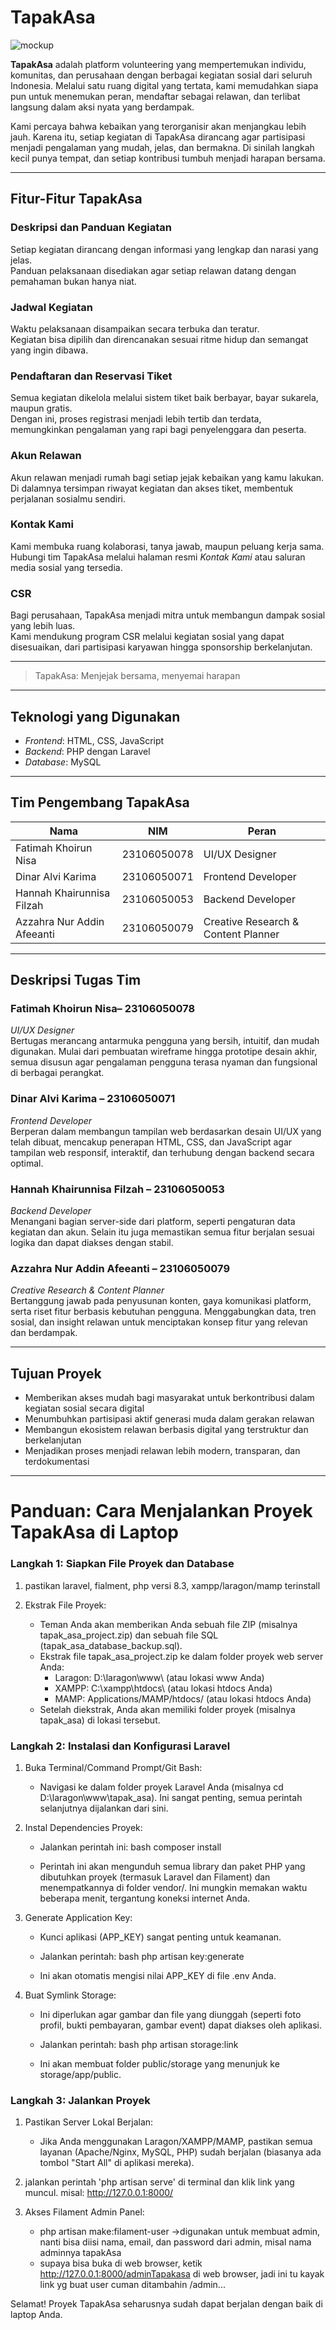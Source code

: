# TapakAsa

![mockup](Mockup.png)

**TapakAsa** adalah platform volunteering yang mempertemukan individu, komunitas, dan perusahaan dengan berbagai kegiatan sosial dari seluruh Indonesia. Melalui satu ruang digital yang tertata, kami memudahkan siapa pun untuk menemukan peran, mendaftar sebagai relawan, dan terlibat langsung dalam aksi nyata yang berdampak.

Kami percaya bahwa kebaikan yang terorganisir akan menjangkau lebih jauh. Karena itu, setiap kegiatan di TapakAsa dirancang agar partisipasi menjadi pengalaman yang mudah, jelas, dan bermakna. Di sinilah langkah kecil punya tempat, dan setiap kontribusi tumbuh menjadi harapan bersama.

---

## Fitur-Fitur TapakAsa

### Deskripsi dan Panduan Kegiatan  
Setiap kegiatan dirancang dengan informasi yang lengkap dan narasi yang jelas.  
Panduan pelaksanaan disediakan agar setiap relawan datang dengan pemahaman bukan hanya niat.

### Jadwal Kegiatan  
Waktu pelaksanaan disampaikan secara terbuka dan teratur.  
Kegiatan bisa dipilih dan direncanakan sesuai ritme hidup dan semangat yang ingin dibawa.

### Pendaftaran dan Reservasi Tiket  
Semua kegiatan dikelola melalui sistem tiket baik berbayar, bayar sukarela, maupun gratis.  
Dengan ini, proses registrasi menjadi lebih tertib dan terdata, memungkinkan pengalaman yang rapi bagi penyelenggara dan peserta.

### Akun Relawan  
Akun relawan menjadi rumah bagi setiap jejak kebaikan yang kamu lakukan.  
Di dalamnya tersimpan riwayat kegiatan dan akses tiket, membentuk perjalanan sosialmu sendiri.

### Kontak Kami  
Kami membuka ruang kolaborasi, tanya jawab, maupun peluang kerja sama.  
Hubungi tim TapakAsa melalui halaman resmi *Kontak Kami* atau saluran media sosial yang tersedia.

### CSR  
Bagi perusahaan, TapakAsa menjadi mitra untuk membangun dampak sosial yang lebih luas.  
Kami mendukung program CSR melalui kegiatan sosial yang dapat disesuaikan, dari partisipasi karyawan hingga sponsorship berkelanjutan.

---

> TapakAsa: Menjejak bersama, menyemai harapan 

---

## Teknologi yang Digunakan

- *Frontend*: HTML, CSS, JavaScript  
- *Backend*: PHP dengan Laravel  
- *Database*: MySQL  

---

## Tim Pengembang TapakAsa

| Nama | NIM | Peran |
|------|-----|-------|
| Fatimah Khoirun Nisa | 23106050078 | UI/UX Designer |
| Dinar Alvi Karima | 23106050071 | Frontend Developer |
| Hannah Khairunnisa Filzah | 23106050053 | Backend Developer |
| Azzahra Nur Addin Afeeanti | 23106050079 | Creative Research & Content Planner |

---

## Deskripsi Tugas Tim

### Fatimah Khoirun Nisa– 23106050078  
*UI/UX Designer*  
Bertugas merancang antarmuka pengguna yang bersih, intuitif, dan mudah digunakan. Mulai dari pembuatan wireframe hingga prototipe desain akhir, semua disusun agar pengalaman pengguna terasa nyaman dan fungsional di berbagai perangkat.

### Dinar Alvi Karima – 23106050071  
*Frontend Developer*  
Berperan dalam membangun tampilan web berdasarkan desain UI/UX yang telah dibuat, mencakup penerapan HTML, CSS, dan JavaScript agar tampilan web responsif, interaktif, dan terhubung dengan backend secara optimal.

### Hannah Khairunnisa Filzah – 23106050053  
*Backend Developer*  
Menangani bagian server-side dari platform, seperti pengaturan data kegiatan dan akun. Selain itu juga memastikan semua fitur berjalan sesuai logika dan dapat diakses dengan stabil.

### Azzahra Nur Addin Afeeanti – 23106050079  
*Creative Research & Content Planner*  
Bertanggung jawab pada penyusunan konten, gaya komunikasi platform, serta riset fitur berbasis kebutuhan pengguna. Menggabungkan data, tren sosial, dan insight relawan untuk menciptakan konsep fitur yang relevan dan berdampak.

---

## Tujuan Proyek

- Memberikan akses mudah bagi masyarakat untuk berkontribusi dalam kegiatan sosial secara digital  
- Menumbuhkan partisipasi aktif generasi muda dalam gerakan relawan  
- Membangun ekosistem relawan berbasis digital yang terstruktur dan berkelanjutan  
- Menjadikan proses menjadi relawan lebih modern, transparan, dan terdokumentasi

---

# Panduan: Cara Menjalankan Proyek TapakAsa di Laptop 
### Langkah 1: Siapkan File Proyek dan Database

1. pastikan laravel, fialment, php versi 8.3, xampp/laragon/mamp terinstall

2.  Ekstrak File Proyek:
    * Teman Anda akan memberikan Anda sebuah file ZIP (misalnya tapak_asa_project.zip) dan sebuah file SQL (tapak_asa_database_backup.sql).
    * Ekstrak file tapak_asa_project.zip ke dalam folder proyek web server Anda:
        * Laragon: D:\laragon\www\ (atau lokasi www Anda)
        * XAMPP: C:\xampp\htdocs\ (atau lokasi htdocs Anda)
        * MAMP: Applications/MAMP/htdocs/ (atau lokasi htdocs Anda)
    * Setelah diekstrak, Anda akan memiliki folder proyek (misalnya tapak_asa) di lokasi tersebut.


### Langkah 2: Instalasi dan Konfigurasi Laravel

1.  Buka Terminal/Command Prompt/Git Bash:
    * Navigasi ke dalam folder proyek Laravel Anda (misalnya cd D:\laragon\www\tapak_asa). Ini sangat penting, semua perintah selanjutnya dijalankan dari sini.


2.  Instal Dependencies Proyek:
    * Jalankan perintah ini:
        bash
        composer install
        
    * Perintah ini akan mengunduh semua library dan paket PHP yang dibutuhkan proyek (termasuk Laravel dan Filament) dan menempatkannya di folder vendor/. Ini mungkin memakan waktu beberapa menit, tergantung koneksi internet Anda.


3.  Generate Application Key:
    * Kunci aplikasi (APP_KEY) sangat penting untuk keamanan.
    * Jalankan perintah:
        bash
        php artisan key:generate
        
    * Ini akan otomatis mengisi nilai APP_KEY di file .env Anda.


4.  Buat Symlink Storage:
    * Ini diperlukan agar gambar dan file yang diunggah (seperti foto profil, bukti pembayaran, gambar event) dapat diakses oleh aplikasi.
    * Jalankan perintah:
        bash
        php artisan storage:link
        
    * Ini akan membuat folder public/storage yang menunjuk ke storage/app/public.
      

### Langkah 3: Jalankan Proyek

1.  Pastikan Server Lokal Berjalan:
    * Jika Anda menggunakan Laragon/XAMPP/MAMP, pastikan semua layanan (Apache/Nginx, MySQL, PHP) sudah berjalan (biasanya ada tombol "Start All" di aplikasi mereka).

2. jalankan perintah 'php artisan serve' di terminal dan klik link yang muncul.
   misal: http://127.0.0.1:8000/


3.  Akses Filament Admin Panel:
    - php artisan make:filament-user ->digunakan untuk membuat admin, nanti bisa diisi nama, email, dan password dari admin, misal nama adminnya tapakAsa
    - supaya bisa buka di web browser, ketik http://127.0.0.1:8000/adminTapakasa di web browser, jadi ini tu kayak link yg buat user cuman ditambahin /admin...

Selamat! Proyek TapakAsa seharusnya sudah dapat berjalan dengan baik di laptop Anda.
